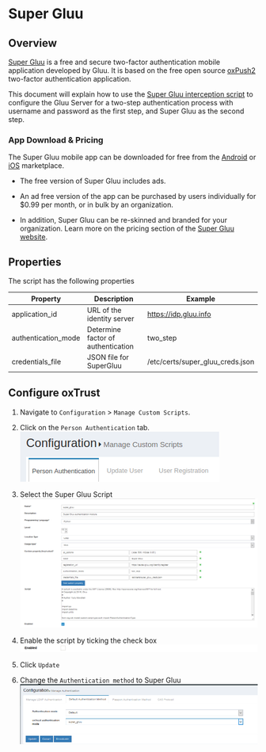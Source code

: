 # Super Gluu
## Overview
[Super Gluu](https://super.gluu.org) is a free and secure two-factor authentication mobile application developed by Gluu. It is based on the free open source [oxPush2](https://github.com/GluuFederation/oxPush2) two-factor authentication application. 

This document will explain how to use the [Super Gluu interception script](https://github.com/GluuFederation/oxAuth/blob/master/Server/integrations/super_gluu/SuperGluuExternalAuthenticator.py) to configure the Gluu Server for a two-step authentication process with username and password as the first step, and Super Gluu as the second step. 

### App Download & Pricing
The Super Gluu mobile app can be downloaded for free from the [Android](https://play.google.com/store/apps/details?id=gluu.super.gluu) or [iOS](https://itunes.apple.com/us/app/super-gluu/id1093479646?ls=1&mt=8) marketplace. 

- The free version of Super Gluu includes ads.    

- An ad free version of the app can be purchased by users individually for $0.99 per month, or in bulk by an organization.     

- In addition, Super Gluu can be re-skinned and branded for your organization. Learn more on the pricing section of the [Super Gluu website](http://super.gluu.org/).    

## Properties
The script has the following properties

|	Property	|	Description		|	Example	|
|-----------------------|-------------------------------|---------------|
|application_id		|URL of the identity server	|https://idp.gluu.info|
|authentication_mode	|Determine factor of authentication|two_step|
|credentials_file	|JSON file for SuperGluu 		|/etc/certs/super_gluu_creds.json|

## Configure oxTrust

1. Navigate to `Configuration` > `Manage Custom Scripts`.               

2. Click on the `Person Authentication` tab.              
![person-auth](../img/admin-guide/multi-factor/person-auth.png)

3. Select the Super Gluu Script                  
![Super Gluu script](../img/admin-guide/multi-factor/supergluu-script.png)

4. Enable the script by ticking the check box          
![enable](../img/admin-guide/enable.png)
 
5. Click `Update`         

6. Change the `Authentication method` to Super Gluu      
![Super Gluu](../img/admin-guide/multi-factor/supergluu.png)

